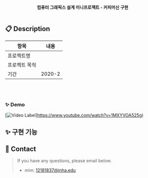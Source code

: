 <div align="center" style="font-weight:bold;">컴퓨터 그래픽스 설계 미니프로젝트 - 커피머신 구현</div>
<br>

## 📋 Description

| 항목          | 내용                                                      |
| ------------- | --------------------------------------------------------- |
| 프로젝트명    |                                                      |
| 프로젝트 목적 |  |
| 기간          | 2020-2                             |

<br>

<br>

### ✨ Demo

[![Video Label](https://img.youtube.com/vi/1MXYVOA525g/default.jpg)]https://www.youtube.com/watch?v=1MXYVOA525g)
<br>

## ✨ 구현 기능

## 📝 Contact

> If you have any questions, please email below. <br>
>
> - mim: 12181837@inha.edu


